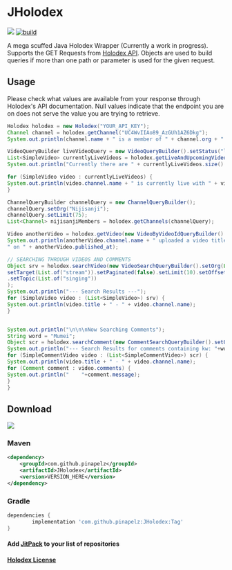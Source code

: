 # JHolodex 
[![](https://jitpack.io/v/pinapelz/JHolodex.svg)](https://jitpack.io/#pinapelz/JHolodex)
[![build](https://github.com/pinapelz/JHolodex/actions/workflows/maven.yml/badge.svg)](https://github.com/pinapelz/JHolodex/actions/workflows/maven.yml)


A mega scuffed Java Holodex Wrapper (Currently a work in progress). Supports the GET Requests from [Holodex API](https://holodex.stoplight.io/). Objects are used to build queries if more than one path or parameter is used for the given request.

## Usage
Please check what values are available from your response through Holodex's API documentation. Null values indicate that the endpoint you are on does not serve the value you are trying to retrieve.
```java
Holodex holodex = new Holodex("YOUR_API_KEY");
Channel channel = holodex.getChannel("UC4WvIIAo89_AzGUh1AZ6Dkg");
System.out.println(channel.name + " is a member of " + channel.org + " and has " + channel.suborg + " as a suborg");

VideoQueryBuilder liveVideoQuery = new VideoQueryBuilder().setStatus("live").setOrg("Hololive");
List<SimpleVideo> currentlyLiveVideos = holodex.getLiveAndUpcomingVideos(liveVideoQuery);
System.out.println("Currently there are " + currentlyLiveVideos.size() + " livestreams on going in Hololive");

for (SimpleVideo video : currentlyLiveVideos) {
System.out.println(video.channel.name + " is currently live with " + video.live_viewers + " views");
}

ChannelQueryBuilder channelQuery = new ChannelQueryBuilder();
channelQuery.setOrg("Nijisanji");
channelQuery.setLimit(75);
List<Channel> nijisanjiMembers = holodex.getChannels(channelQuery);

Video anotherVideo = holodex.getVideo(new VideoByVideoIdQueryBuilder().setVideoId("9-O_IWM3184").setLang("en"));
System.out.println(anotherVideo.channel.name + " uploaded a video titled " + anotherVideo.title +
" on " + anotherVideo.published_at);

// SEARCHING THROUGH VIDEOS AND COMMENTS
Object srv = holodex.searchVideo(new VideoSearchQueryBuilder().setOrg(List.of("Nijisanji")).setSort("newest").
setTarget(List.of("stream")).setPaginated(false).setLimit(10).setOffset(0)
.setTopic(List.of("singing"))
);
System.out.println("--- Search Results ---");
for (SimpleVideo video : (List<SimpleVideo>) srv) {
System.out.println(video.title + " - " + video.channel.name);
}


System.out.println("\n\n\nNow Searching Comments");
String word = "Mumei";
Object scr = holodex.searchComment(new CommentSearchQueryBuilder().setOrg(List.of("Hololive")).setComment(List.of(word)).setLimit(1).setPaginated(false));
System.out.println("--- Search Results for comments containing kw: "+word+" ---");
for (SimpleCommentVideo video : (List<SimpleCommentVideo>) scr) {
System.out.println(video.title + " - " + video.channel.name);
for (Comment comment : video.comments) {
System.out.println("    "+comment.message);
}
}
```

## Download
[![](https://jitpack.io/v/pinapelz/JHolodex.svg)](https://jitpack.io/#pinapelz/JHolodex)
### Maven
```xml
<dependency>
    <groupId>com.github.pinapelz</groupId>
    <artifactId>JHolodex</artifactId>
    <version>VERSION_HERE</version>
</dependency>
```

### Gradle
```gradle
dependencies {
        implementation 'com.github.pinapelz:JHolodex:Tag'
}
```
#### Add [JitPack](https://jitpack.io/) to your list of repositories
#### [Holodex License](https://docs.holodex.net/docs/holodex/8166fcec5dbe2-license)

